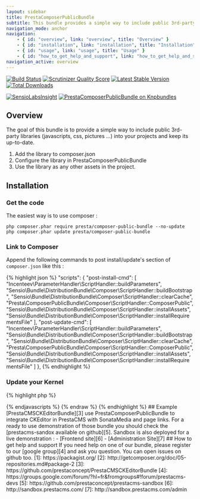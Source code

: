 ```yaml
---
layout: sidebar
title: PrestaComposerPublicBundle
subtitle: This bundle provides a simple way to include public 3rd-party libraries
navigation_mode: anchor
navigation:
    - { id: "overview", link: "overview", title: "Overview" }
    - { id: "installation", link: "installation", title: "Installation" }
    - { id: "usage", link: "usage", title: "Usage" }
    - { id: "how_to_get_help_and_support", link: "how_to_get_help_and_support", title: "Help and support" }
navigation_active: overview
---
```


[![Build Status](https://travis-ci.org/prestaconcept/PrestaComposerPublicBundle.png)](https://travis-ci.org/prestaconcept/PrestaComposerPublicBundle)
[![Scrutinizer Quality Score](https://scrutinizer-ci.com/g/prestaconcept/PrestaComposerPublicBundle/badges/quality-score.png?s=c9cd4805f46ef250b1310143ad8d955814513268)](https://scrutinizer-ci.com/g/prestaconcept/PrestaComposerPublicBundle/)
[![Latest Stable Version](https://poser.pugx.org/presta/composer-public-bundle/v/stable.png)](https://packagist.org/packages/presta/composer-public-bundle)
[![Total Downloads](https://poser.pugx.org/presta/composer-public-bundle/downloads.png)](https://packagist.org/packages/presta/composer-public-bundle)

[![SensioLabsInsight](https://insight.sensiolabs.com/projects/fc4b4416-def6-428c-b873-5fd1f5a9ad39/big.png)](https://insight.sensiolabs.com/projects/fc4b4416-def6-428c-b873-5fd1f5a9ad39)
[![PrestaComposerPublicBundle on Knpbundles](http://knpbundles.com/prestaconcept/PrestaComposerPublicBundle/badge)](http://knpbundles.com/prestaconcept/PrestaComposerPublicBundle)

## Overview

The goal of this bundle is to provide a simple way to include public 3rd-party libraries (javascripts, css, pictures ...) into your projects and keep its up-to-date.

1. Add the library to composer.json
2. Configure the library in PrestaComposerPublicBundle
3. Use the library as any other assets in the project.


## Installation

### Get the code

The easiest way is to use composer :

    php composer.phar require presta/composer-public-bundle --no-update
    php composer.phar update presta/composer-public-bundle

### Link to Composer

Append the following commands to post install/update's section of `composer.json` like this :

{% highlight json %}
"scripts": {
    "post-install-cmd": [
        "Incenteev\\ParameterHandler\\ScriptHandler::buildParameters",
        "Sensio\\Bundle\\DistributionBundle\\Composer\\ScriptHandler::buildBootstrap",
        "Sensio\\Bundle\\DistributionBundle\\Composer\\ScriptHandler::clearCache",
        "Presta\\ComposerPublicBundle\\Composer\\ScriptHandler::ComposerPublic",
        "Sensio\\Bundle\\DistributionBundle\\Composer\\ScriptHandler::installAssets",
        "Sensio\\Bundle\\DistributionBundle\\Composer\\ScriptHandler::installRequirementsFile"
    ],
    "post-update-cmd": [
        "Incenteev\\ParameterHandler\\ScriptHandler::buildParameters",
        "Sensio\\Bundle\\DistributionBundle\\Composer\\ScriptHandler::buildBootstrap",
        "Sensio\\Bundle\\DistributionBundle\\Composer\\ScriptHandler::clearCache",
        "Presta\\ComposerPublicBundle\\Composer\\ScriptHandler::ComposerPublic",
        "Sensio\\Bundle\\DistributionBundle\\Composer\\ScriptHandler::installAssets",
        "Sensio\\Bundle\\DistributionBundle\\Composer\\ScriptHandler::installRequirementsFile"
    ]
},
{% endhighlight %}

### Update your Kernel

{% highlight php %}
<?php
class AppKernel extends Kernel
{
    public function registerBundles()
    {
        $bundles = array(
            ...,
            new Presta\ComposerPublicBundle\PrestaComposerPublicBundle()
        );
    }
}
{% endhighlight %}

## Usage

### Add a library

For example, i want to add a jQuery plugin into my project. Unfortunatly the library is not in [packagist][1].

So as explain in [the composer documentation][2], edit `composer.json` :

{% highlight json %}
{
    ...
    "repositories": [
        {
            "type": "package",
            "package": {
                "name": "wesnolte/Pajinate",
                "version": "1.0.0",
                "source": {
                    "url": "https://github.com/wesnolte/Pajinate.git",
                    "type": "git",
                    "reference": "master"
                }
            }
        }
    ],
    ...
}
{% endhighlight %}

And then add it to the `require` section :

{% highlight json %}
{
    ...
    "require": {
        ...
        "wesnolte/Pajinate": "1.0.*"
    },
    ...
}
{% endhighlight %}

Finally you need to add an entry for this library in the PrestaComposerPublicBundle configuration.

Eg. `app/config/config.yml`:

{% highlight yaml %}
presta_composer_public:
    symlink: true
    blend:
        wesnolte/Pajinate:
            vendor: wesnolte
            name: Pajinate
            path: /
{% endhighlight %}

Or shortly:

{% highlight yaml %}
presta_composer_public:
    blend:
        wesnolte/Pajinate: ~
{% endhighlight %}

Launch the command `app/console config:dump-reference PrestaComposerPublicBundle` for more details.

By default, assets from vendor/wesnolte/Pajinate (for example) were hard copy to Ressources/public/ of the prestaComposerPublicBundle.

If symlink: true option is set and OS was able to use it, a symlink replace hard copy.


### Blend it

Finally you only need to install your vendors:

{% highlight bash %}
composer.phar install
{% endhighlight %}

or manually launch symfony command:

{% highlight bash %}
app/console  presta:composer-public
{% endhighlight %}


### Include assets

{% highlight smarty %}
{% raw %}
{# layout.html.twig #}
{%javascripts
        ...
    '@PrestaComposerPublicBundle/Resources/public/wesnolte/Pajinate/jquery.pajinate.js'
%}
    <script type="text/javascript" src="{{ asset_url }}"></script>
{% endjavascripts %}
{% endraw %}
{% endhighlight %}


## Example

[PrestaCMSCKEditorBundle][3] use PrestaComposerPublicBundle to integrate CKEditor in PrestaCMS with SonataMedia and page links.

For a ready to use demonstration of those bundle you should check the [prestacms-sandox available on github][5].

Sandbox is also deployed for a live demonstration :

-   [Frontend site][6]
-   [Administration Site][7]

## How to get help and support

If you need help on one of our bundle, please register to our [google group][4] and ask you question.
You can open issues on github too.

[1]: https://packagist.org/
[2]: http://getcomposer.org/doc/05-repositories.md#package-2
[3]: https://github.com/prestaconcept/PrestaCMSCKEditorBundle
[4]: https://groups.google.com/forum/?hl=fr&fromgroups#!forum/prestacms-devs
[5]: https://github.com/prestaconcept/prestacms-sandbox
[6]: http://sandbox.prestacms.com/
[7]: http://sandbox.prestacms.com/admin
